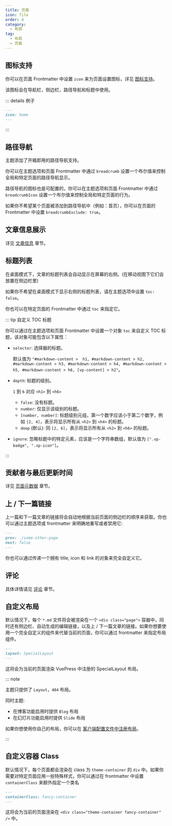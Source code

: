 ```yaml
---
title: 页面
icon: file
order: 4
category:
  - 布局
tag:
  - 布局
  - 页面
---
```


## 图标支持

你可以在页面 Frontmatter 中设置 `icon` 来为页面设置图标，详见 [图标支持](../interface/icon.md)。

该图标会在导航栏，侧边栏，路径导航和标题中使用。

::: details 例子

```md
---
icon: home
---
```

:::

## 路径导航

主题添加了开箱即用的路径导航支持。

你可以在主题选项和页面 Frontmatter 中通过 `breadcrumb` 设置一个布尔值来控制全局和特定页面的路径导航显示。

路径导航的图标也是可配置的，你可以在主题选项和页面 Frontmatter 中通过 `breadcrumbIcon` 设置一个布尔值来控制全局和特定页面的行为。

如果你不希望某个页面被添加到路径导航中（例如：首页），你可以在页面的 Frontmatter 中设置 `breadcrumbExclude: true`。

## 文章信息展示

详见 [文章信息](../feature/page-info.md) 章节。

## 标题列表

在桌面模式下，文章的标题列表会自动显示在屏幕的右侧。(在移动视图下它们会放置在侧边栏里)

如果你不希望在桌面模式下显示右侧的标题列表，请在主题选项中设置 `toc: false`。

你也可以在特定页面的 Frontmatter 中通过 `toc` 来指定它。

::: tip 自定义 TOC 标题

你可以通过在主题选项和页面 Frontmatter 中设置一个对象 `toc` 来自定义 TOC 标题，该对象可能包含以下属性：

- `selector`: 选择器的标题。

  默认值为 `"#markdown-content >  h1, #markdown-content > h2, #markdown-content > h3, #markdown-content > h4, #markdown-content > h5, #markdown-content > h6, [vp-content] > h2"`。

- `depth`: 标题的级别。

  `1` 到 `6` 对应 `<h1>` 到 `<h6>`

  - `false`: 没有标题。
  - `number`: 仅显示该级别的标题。
  - `[number, number]`: 标题级别元组，第一个数字应该小于第二个数字，例如 `[2, 4]`，表示将显示所有从 `<h2>` 到 `<h4>` 的标题。
  - `deep` (默认): 同 `[2, 6]`，表示将显示所有从 `<h2>` 到 `<h6>` 的标题。

- `ignore`: 忽略标题中的特定元素，应该是一个字符串数组，默认值为 `[".vp-badge", ".vp-icon"]`。

:::

## 贡献者与最后更新时间

详见 [页面元数据](../feature/meta.md) 章节。

## 上 / 下一篇链接

上一篇和下一篇文章的链接将会自动地根据当前页面的侧边栏的顺序来获取。你也可以通过主题选项或 frontmatter 来明确地重写或者禁用它:

```md
---
prev: ./some-other-page
next: false
---
```

你也可以通过传递一个拥有 title, icon 和 link 的对象来完全自定义它。

## 评论

具体详情请见 [评论](../feature/comment.md) 章节。

## 自定义布局

默认情况下，每个 `*.md` 文件将会被渲染在一个 `<div class="page">` 容器中，同时还有侧边栏、自动生成的编辑链接，以及上 / 下一篇文章的链接。如果你想要使用一个完全自定义的组件来代替当前的页面，你可以通过 frontmatter 来指定布局组件。

```md
---
layout: SpecialLayout
---
```

这将会为当前的页面渲染 VuePress 中注册的 SpecialLayout 布局。

::: note

主题只提供了 `Layout`，`404` 布局。

同时主题:

- 在博客功能启用时提供 `Blog` 布局
- 在幻灯片功能启用时提供 `Slide` 布局

如果你想使用你自己的布局，你可以在 [客户端配置文件中注册布局](https://vuejs.press/zh/advanced/cookbook/usage-of-client-config.html#layouts)。

:::

## 自定义容器 Class

默认情况下，每个页面都会渲染在 class 为 `theme-container` 的 `div` 中。如果你需要对特定页面应用一些特殊样式，你可以通过在 frontmatter 中设置 `containerClass` 来额外指定一个类名

```md
---
containerClass: fancy-container
---
```

这将会为当前的页面渲染在 `<div class="theme-container fancy-container" />` 中。
